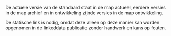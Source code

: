 De actuele versie van de standaard staat in de map actueel, eerdere versies in de map archief en in ontwikkeling zijnde versies in de map ontwikkeling. 

De statische link is nodig, omdat deze alleen op deze manier kan worden opgenomen in de linkeddata publicatie zonder handwerk en kans op fouten.